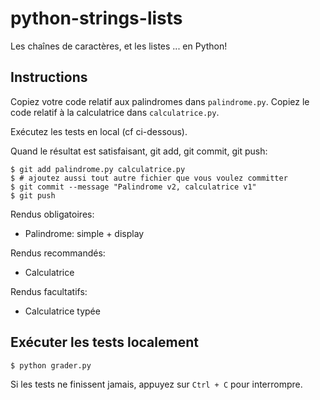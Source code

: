 # python-strings-lists

Les chaînes de caractères, et les listes ... en Python!

## Instructions

Copiez votre code relatif aux palindromes dans `palindrome.py`. Copiez le code relatif
à la calculatrice dans `calculatrice.py`.

Exécutez les tests en local (cf ci-dessous).

Quand le résultat est satisfaisant, git add, git commit, git push:

```shell
$ git add palindrome.py calculatrice.py
$ # ajoutez aussi tout autre fichier que vous voulez committer
$ git commit --message "Palindrome v2, calculatrice v1"
$ git push
```

Rendus obligatoires:
- Palindrome: simple + display

Rendus recommandés:
- Calculatrice

Rendus facultatifs:
- Calculatrice typée

## Exécuter les tests localement

```shell
$ python grader.py
```

Si les tests ne finissent jamais, appuyez sur `Ctrl + C` pour interrompre.

